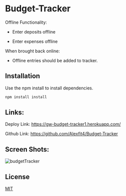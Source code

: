 # Budget-Tracker

Offline Functionality:

  * Enter deposits offline

  * Enter expenses offline

When brought back online:

  * Offline entries should be added to tracker.


## Installation

Use the npm install to install dependencies.

```bash
npm install install
```
## Links: 

Deploy Link: https://gw-budget-tracker1.herokuapp.com/

Github Link: https://github.com/Alexfit4/Budget-Tracker

## Screen Shots:

![budgetTracker](https://user-images.githubusercontent.com/69173896/112191310-43b60380-8bdc-11eb-8890-2a921d9013e5.png)


## License
[MIT](https://choosealicense.com/licenses/mit/)
